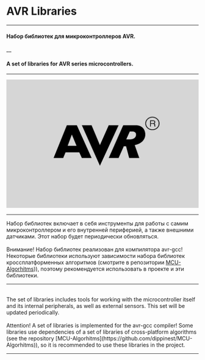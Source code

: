 # AVR Libraries
___

#### Набор библиотек для микроконтроллеров AVR.

__

#### A set of libraries for AVR series microcontrollers.

___

<img src="/resources/logo.png" alt="AVR logo"/>

___

Набор библиотек включает в себя инструменты для работы с самим микроконтроллером и его внутренней периферией, а также внешними датчиками. Этот набор будет периодически обновляться.
<br>
<br>
Внимание! Набор библиотек реализован для компилятора avr-gcc! Некоторые библиотеки используют зависимости набора библиотек кроссплатформенных алгоритмов (смотрите в репозитории [MCU-Algorhitms](https://github.com/dippinest/MCU-Algorhitms))), поэтому рекомендуется использовать в проекте и эти библиотеки.
<br>
___
<br>
The set of libraries includes tools for working with the microcontroller itself and its internal peripherals, as well as external sensors. This set will be updated periodically.
<br>
<br>
Attention! A set of libraries is implemented for the avr-gcc compiler! Some libraries use dependencies of a set of libraries of cross-platform algorithms (see the repository [MCU-Algorhitms](https://github.com/dippinest/MCU-Algorhitms)), so it is recommended to use these libraries in the project.

___
